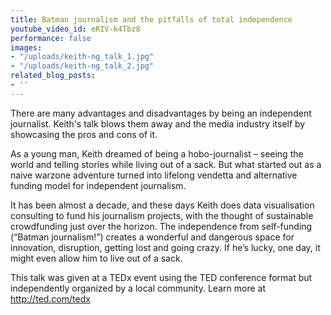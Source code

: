 ```yaml
---
title: Batman journalism and the pitfalls of total independence
youtube_video_id: eRIV-k4Tbz8
performance: false
images:
- "/uploads/keith-ng_talk_1.jpg"
- "/uploads/keith-ng_talk_2.jpg"
related_blog_posts:
- ''
---
```


There are many advantages and disadvantages by being an independent journalist. Keith's talk blows them away and the media industry itself by showcasing the pros and cons of it.

As a young man, Keith dreamed of being a hobo-journalist – seeing the world and telling stories while living out of a sack. But what started out as a naive warzone adventure turned into lifelong vendetta and alternative funding model for independent journalism.

It has been almost a decade, and these days Keith does data visualisation consulting to fund his journalism projects, with the thought of sustainable crowdfunding just over the horizon. The independence from self-funding (“Batman journalism!”) creates a wonderful and dangerous space for innovation, disruption, getting lost and going crazy. If he’s lucky, one day, it might even allow him to live out of a sack.

This talk was given at a TEDx event using the TED conference format but independently organized by a local community. Learn more at http://ted.com/tedx
